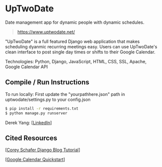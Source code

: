 # UpTwoDate
Date management app for dynamic people with dynamic schedules.  
> https://www.uptwodate.net/

"UpTwoDate" is a full featured Django web application that makes scheduling dyanmic recurring meetings easy. Users can use UpTwoDate's clean interface to post single day times or shifts to their Google Calendar.

Technologies: Python, Django, JavaScript, HTML, CSS, SSL, Apache, Google Calendar API

## Compile / Run Instructions
To run locally:
First update the "yourpathhere.json" path in uptwodate/settings.py to your config.json

``` bash
$ pip install -r requirements.txt
$ python manage.py runserver
```

Derek Yang: [[LinkedIn](https://www.linkedin.com/in/yangd01234567/)]

## Cited Resources
[[Corey Schafer Django Blog Tutorial](https://www.youtube.com/playlist?list=PL-osiE80TeTtoQCKZ03TU5fNfx2UY6U4p)]

[[Google Calendar Quickstart](https://developers.google.com/calendar/quickstart/js)]
